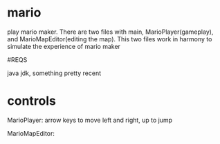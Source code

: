 # mario

play mario maker. There are two files with main, MarioPlayer(gameplay), and MarioMapEditor(editing the map). This two files work in harmony to simulate the experience of mario maker

#REQS

java jdk, something pretty recent

# controls
MarioPlayer:
arrow keys to move left and right, up to jump


MarioMapEditor:

